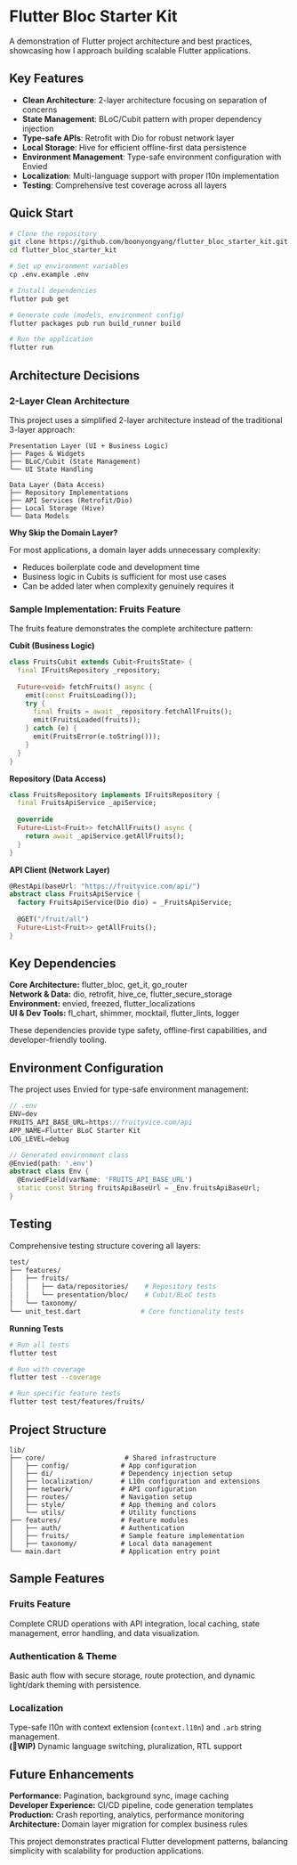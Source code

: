 # Flutter Bloc Starter Kit

A demonstration of Flutter project architecture and best practices, showcasing how I approach building scalable Flutter applications.

## Key Features

- **Clean Architecture**: 2-layer architecture focusing on separation of concerns
- **State Management**: BLoC/Cubit pattern with proper dependency injection
- **Type-safe APIs**: Retrofit with Dio for robust network layer
- **Local Storage**: Hive for efficient offline-first data persistence
- **Environment Management**: Type-safe environment configuration with Envied
- **Localization**: Multi-language support with proper l10n implementation
- **Testing**: Comprehensive test coverage across all layers

## Quick Start

```bash
# Clone the repository
git clone https://github.com/boonyongyang/flutter_bloc_starter_kit.git
cd flutter_bloc_starter_kit

# Set up environment variables
cp .env.example .env

# Install dependencies
flutter pub get

# Generate code (models, environment config)
flutter packages pub run build_runner build

# Run the application
flutter run
```

## Architecture Decisions

### 2-Layer Clean Architecture

This project uses a simplified 2-layer architecture instead of the traditional 3-layer approach:

```
Presentation Layer (UI + Business Logic)
├── Pages & Widgets
├── BLoC/Cubit (State Management)
└── UI State Handling

Data Layer (Data Access)
├── Repository Implementations
├── API Services (Retrofit/Dio)
├── Local Storage (Hive)
└── Data Models
```

**Why Skip the Domain Layer?**

For most applications, a domain layer adds unnecessary complexity:
- Reduces boilerplate code and development time
- Business logic in Cubits is sufficient for most use cases
- Can be added later when complexity genuinely requires it

### Sample Implementation: Fruits Feature

The fruits feature demonstrates the complete architecture pattern:

**Cubit (Business Logic)**
```dart
class FruitsCubit extends Cubit<FruitsState> {
  final IFruitsRepository _repository;
  
  Future<void> fetchFruits() async {
    emit(const FruitsLoading());
    try {
      final fruits = await _repository.fetchAllFruits();
      emit(FruitsLoaded(fruits));
    } catch (e) {
      emit(FruitsError(e.toString()));
    }
  }
}
```

**Repository (Data Access)**
```dart
class FruitsRepository implements IFruitsRepository {
  final FruitsApiService _apiService;
  
  @override
  Future<List<Fruit>> fetchAllFruits() async {
    return await _apiService.getAllFruits();
  }
}
```

**API Client (Network Layer)**
```dart
@RestApi(baseUrl: "https://fruityvice.com/api/")
abstract class FruitsApiService {
  factory FruitsApiService(Dio dio) = _FruitsApiService;
  
  @GET("/fruit/all")
  Future<List<Fruit>> getAllFruits();
}
```

## Key Dependencies

**Core Architecture:** flutter_bloc, get_it, go_router  
**Network & Data:** dio, retrofit, hive_ce, flutter_secure_storage  
**Environment:** envied, freezed, flutter_localizations  
**UI & Dev Tools:** fl_chart, shimmer, mocktail, flutter_lints, logger

These dependencies provide type safety, offline-first capabilities, and developer-friendly tooling.

## Environment Configuration

The project uses Envied for type-safe environment management:

```dart
// .env
ENV=dev
FRUITS_API_BASE_URL=https://fruityvice.com/api
APP_NAME=Flutter BLoC Starter Kit
LOG_LEVEL=debug

// Generated environment class
@Envied(path: '.env')
abstract class Env {
  @EnviedField(varName: 'FRUITS_API_BASE_URL')
  static const String fruitsApiBaseUrl = _Env.fruitsApiBaseUrl;
}
```

## Testing

Comprehensive testing structure covering all layers:

```bash
test/
├── features/
│   ├── fruits/
│   │   ├── data/repositories/    # Repository tests
│   │   └── presentation/bloc/    # Cubit/BLoC tests
│   └── taxonomy/
└── unit_test.dart               # Core functionality tests
```

**Running Tests**
```bash
# Run all tests
flutter test

# Run with coverage
flutter test --coverage

# Run specific feature tests
flutter test test/features/fruits/
```

## Project Structure

```
lib/
├── core/                    # Shared infrastructure
│   ├── config/             # App configuration
│   ├── di/                 # Dependency injection setup
│   ├── localization/       # L10n configuration and extensions
│   ├── network/            # API configuration
│   ├── routes/             # Navigation setup
│   ├── style/              # App theming and colors
│   └── utils/              # Utility functions
├── features/               # Feature modules
│   ├── auth/               # Authentication
│   ├── fruits/             # Sample feature implementation
│   ├── taxonomy/           # Local data management
└── main.dart               # Application entry point
```

## Sample Features

### Fruits Feature
Complete CRUD operations with API integration, local caching, state management, error handling, and data visualization.

### Authentication & Theme
Basic auth flow with secure storage, route protection, and dynamic light/dark theming with persistence.

### Localization
Type-safe l10n with context extension (`context.l10n`) and `.arb` string management.  
**(🚧WIP)** Dynamic language switching, pluralization, RTL support

## Future Enhancements

**Performance:** Pagination, background sync, image caching  
**Developer Experience:** CI/CD pipeline, code generation templates  
**Production:** Crash reporting, analytics, performance monitoring  
**Architecture:** Domain layer migration for complex business rules

This project demonstrates practical Flutter development patterns, balancing simplicity with scalability for production applications.


